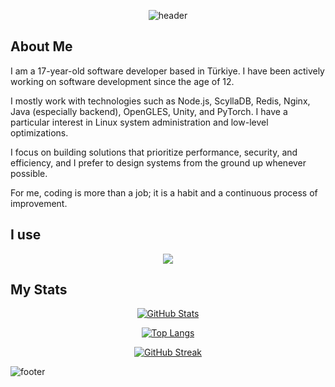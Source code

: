 <div align="center">
  
![header](https://capsule-render.vercel.app/api?type=waving&color=gradient&height=250&section=header&text=Hello!&fontSize=70&animation=fadeIn&fontAlignY=40)

</div>

## About Me

I am a 17-year-old software developer based in Türkiye. I have been actively working on software development since the age of 12.

I mostly work with technologies such as Node.js, ScyllaDB, Redis, Nginx, Java (especially backend), OpenGLES, Unity, and PyTorch. I have a particular interest in Linux system administration and low-level optimizations.

I focus on building solutions that prioritize performance, security, and efficiency, and I prefer to design systems from the ground up whenever possible.

For me, coding is more than a job; it is a habit and a continuous process of improvement.

## I use

<p align="center">
  <a href="https://skillicons.dev">
    <img src="https://skillicons.dev/icons?i=react,typescript,nodejs,aws,git,github,py&perline=6&theme=dark" />
  </a>
</p>

## My Stats

<div align="center">
  
[![GitHub Stats](https://github-readme-stats-sigma-five.vercel.app/api?username=wyrexdev&show_icons=true&count_private=true&include_all_commits=true&bg_color=0d1117,0d1117,1a1b27&title_color=58a6ff&text_color=8b949e&icon_color=58a6ff&border_radius=20&border_color=30363d)](https://github.com/wyrexdev)

</div>

<div align="center">

[![Top Langs](https://github-readme-stats-sigma-five.vercel.app/api/top-langs/?username=wyrexdev&layout=compact&bg_color=0d1117,0d1117,1a1b27&title_color=58a6ff&text_color=8b949e&border_radius=20&border_color=30363d)](https://github.com/wyrexdev)

</div>

<div align="center">
  
[![GitHub Streak](https://streak-stats.demolab.com?user=wyrexdev&theme=github-dark&border_radius=20&border=30363D&ring=58A6FF&fire=58A6FF&currStreakNum=8B949E&sideNums=8B949E&currStreakLabel=58A6FF&sideLabels=58A6FF&dates=8B949E)](https://git.io/streak-stats)

</div>

![footer](https://capsule-render.vercel.app/api?type=waving&color=gradient&height=150&section=footer)
